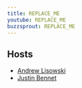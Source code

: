```yaml
---
title: REPLACE_ME
youtube: REPLACE_ME
buzzsprout: REPLACE_ME
---
```


## Hosts

- [Andrew Lisowski](https://twitter.com/hipstersmoothie)
- [Justin Bennet](https://twitter.com/Zephraph)

<!-- Paste show notes -->

<!-- SECTIONS -->

<!-- Paste sections -->

<!-- TRANSCRIPT -->

<!-- Paste transcript -->
